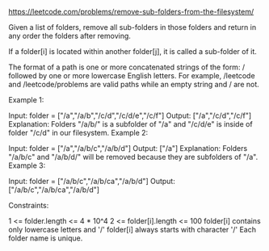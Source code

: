 https://leetcode.com/problems/remove-sub-folders-from-the-filesystem/

Given a list of folders, remove all sub-folders in those folders and return in any order the folders after removing.

If a folder[i] is located within another folder[j], it is called a sub-folder of it.

The format of a path is one or more concatenated strings of the form: / followed by one or more lowercase English letters. For example, /leetcode and /leetcode/problems are valid paths while an empty string and / are not.



Example 1:

Input: folder = ["/a","/a/b","/c/d","/c/d/e","/c/f"]
Output: ["/a","/c/d","/c/f"]
Explanation: Folders "/a/b/" is a subfolder of "/a" and "/c/d/e" is inside of folder "/c/d" in our filesystem.
Example 2:

Input: folder = ["/a","/a/b/c","/a/b/d"]
Output: ["/a"]
Explanation: Folders "/a/b/c" and "/a/b/d/" will be removed because they are subfolders of "/a".
Example 3:

Input: folder = ["/a/b/c","/a/b/ca","/a/b/d"]
Output: ["/a/b/c","/a/b/ca","/a/b/d"]


Constraints:

1 <= folder.length <= 4 * 10^4
2 <= folder[i].length <= 100
folder[i] contains only lowercase letters and '/'
folder[i] always starts with character '/'
Each folder name is unique.
